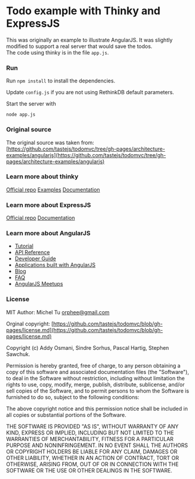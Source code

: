# Todo example with Thinky and ExpressJS

This was originally an example to illustrate AngularJS. It was slightly modified to support a real server that would save the todos.  
The code using thinky is in the file `app.js`.

### Run ###

Run `npm install` to install the dependencies.

Update `config.js` if you are not using RethinkDB default parameters.

Start the server with
```
node app.js
```


### Original source ###

The original source was taken from:
[https://github.com/tastejs/todomvc/tree/gh-pages/architecture-examples/angularjs](https://github.com/tastejs/todomvc/tree/gh-pages/architecture-examples/angularjs)



### Learn more about thinky ###
[Official repo](https://github.com/neumino/thinky)
[Examples](https://github.com/neumino/thinky/tree/master/examples)
[Documentation](http://blog.justonepixel.com/thinky/)



### Learn more about ExpressJS ###
[Official repo](https://github.com/visionmedia/express)
[Documentation](http://expressjs.com/)



### Learn more about AngularJS ###

* [Tutorial](http://docs.angularjs.org/tutorial)
* [API Reference](http://docs.angularjs.org/api)
* [Developer Guide](http://docs.angularjs.org/guide)
* [Applications built with AngularJS](http://builtwith.angularjs.org)
* [Blog](http://blog.angularjs.org)
* [FAQ](http://docs.angularjs.org/misc/faq)
* [AngularJS Meetups](http://www.youtube.com/angularjs)



### License ###
MIT
Author: Michel Tu <orphee@gmail.com>

Orginal copyright: [https://github.com/tastejs/todomvc/blob/gh-pages/license.md](https://github.com/tastejs/todomvc/blob/gh-pages/license.md)

Copyright (c) Addy Osmani, Sindre Sorhus, Pascal Hartig, Stephen Sawchuk.

Permission is hereby granted, free of charge, to any person obtaining a copy of this
software and associated documentation files (the "Software"), to deal in the Software
without restriction, including without limitation the rights to use, copy, modify, merge,
publish, distribute, sublicense, and/or sell copies of the Software, and to permit
persons to whom the Software is furnished to do so, subject to the following conditions:

The above copyright notice and this permission notice shall be included in all copies or
substantial portions of the Software.

THE SOFTWARE IS PROVIDED "AS IS", WITHOUT WARRANTY OF ANY KIND, EXPRESS OR IMPLIED,
INCLUDING BUT NOT LIMITED TO THE WARRANTIES OF MERCHANTABILITY, FITNESS FOR A PARTICULAR
PURPOSE AND NONINFRINGEMENT. IN NO EVENT SHALL THE AUTHORS OR COPYRIGHT HOLDERS BE LIABLE
FOR ANY CLAIM, DAMAGES OR OTHER LIABILITY, WHETHER IN AN ACTION OF CONTRACT, TORT OR
OTHERWISE, ARISING FROM, OUT OF OR IN CONNECTION WITH THE SOFTWARE OR THE USE OR OTHER
DEALINGS IN THE SOFTWARE.

